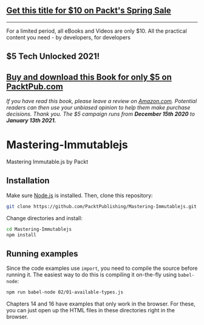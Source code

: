 ## [Get this title for $10 on Packt's Spring Sale](https://www.packt.com/B08377?utm_source=github&utm_medium=packt-github-repo&utm_campaign=spring_10_dollar_2022)
-----
For a limited period, all eBooks and Videos are only $10. All the practical content you need \- by developers, for developers

## $5 Tech Unlocked 2021!
[Buy and download this Book for only $5 on PacktPub.com](https://www.packtpub.com/product/mastering-immutable-js/9781788395113)
-----
*If you have read this book, please leave a review on [Amazon.com](https://www.amazon.com/gp/product/1788395115).     Potential readers can then use your unbiased opinion to help them make purchase decisions. Thank you. The $5 campaign         runs from __December 15th 2020__ to __January 13th 2021.__*

# Mastering-Immutablejs
Mastering Immutable.js by Packt

## Installation
Make sure [Node.js](https://nodejs.org/) is installed. Then, clone this
repository:
```bash
git clone https://github.com/PacktPublishing/Mastering-Immutablejs.git
```

Change directories and install:
```bash
cd Mastering-Immutablejs
npm install
```

## Running examples
Since the code examples use `import`, you need to compile the source before
running it. The easiest way to do this is compiling it on-the-fly using
`babel-node`:
```bash
npm run babel-node 02/01-available-types.js
```

Chapters 14 and 16 have examples that only work in the browser. For these,
you can just open up the HTML files in these directories right in the browser.

